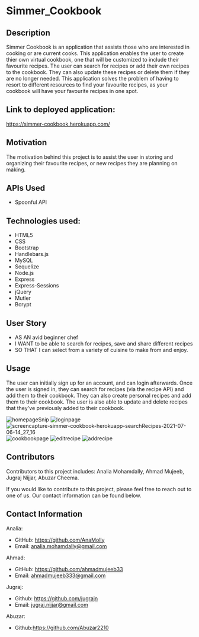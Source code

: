 # Simmer_Cookbook

## Description

Simmer Cookbook is an application that assists those who are interested in cooking or are current cooks. This application enables the user to create thier own virtual cookbook, one that will be customized to include their favourite recipes. The user can search for recipes or add their own recipes to the cookbook. They can also update these recipes or delete them if they are no longer needed. This application solves the problem of having to resort to different resources to find your favourite recipes, as your cookbook will have your favourite recipes in one spot. 

## Link to deployed application: 

https://simmer-cookbook.herokuapp.com/

## Motivation

The motivation behind this project is to assist the user in storing and organizing their favourite recipes, or new recipes they are planning on making.

## APIs Used

* Spoonful API

## Technologies used:
* HTML5
* CSS
* Bootstrap
* Handlebars.js
* MySQL
* Sequelize
* Node.js
* Express
* Express-Sessions
* jQuery
* Mutler
* Bcrypt


## User Story

* AS AN avid beginner chef
* I WANT to be able to search for recipes, save and share different recipes 
* SO THAT I can select from a variety of cuisine to make from and enjoy.

## Usage

The user can initially sign up for an account, and can login afterwards. Once the user is signed in, they can search for recipes (via the recipe API) and add them to their cookbook. They can also create personal recipes and add them to their cookbook. The user is also able to update and delete recipes that they've previously added to their cookbook.

![homepageSnip](https://user-images.githubusercontent.com/83045173/124649248-3dcfef80-de66-11eb-9ca3-fa9da5417834.PNG)
![loginpage](https://user-images.githubusercontent.com/83045173/124648195-f7c65c00-de64-11eb-9757-9176518a9878.png)
![screencapture-simmer-cookbook-herokuapp-searchRecipes-2021-07-06-14_27_16](https://user-images.githubusercontent.com/83045173/124649374-65bf5300-de66-11eb-80e8-1c90e9c5a10a.png)
![cookbookpage](https://user-images.githubusercontent.com/83045173/124648257-0f9de000-de65-11eb-9601-46600b4fe5cb.png)
![editrecipe](https://user-images.githubusercontent.com/83045173/124648287-19bfde80-de65-11eb-95a5-e7fcdd7529e7.png)
![addrecipe](https://user-images.githubusercontent.com/83045173/124648342-26443700-de65-11eb-91be-6a4a6640a751.png)


## Contributors

Contributors to this project includes:
Analia Mohamdally, Ahmad Mujeeb, Jugraj Nijjar, Abuzar Cheema.

If you would like to contribute to this project, please feel free to reach out to one of us. Our contact information can be found below.


## Contact Information
Analia: 
- GitHub: https://github.com/AnaMolly
- Email: analia.mohamdally@gmail.com

Ahmad: 
- GitHub: https://github.com/ahmadmujeeb33
- Email: ahmadmujeeb333@gmail.com

Jugraj:
- Github: https://github.com/jugrajn
- Email: jugraj.nijjar@gmail.com

Abuzar:
- Github:https://github.com/Abuzar2210 

